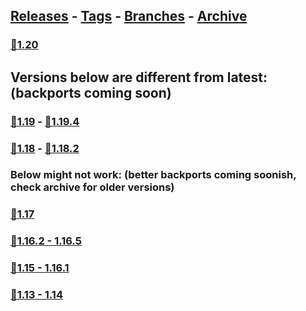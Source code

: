 ## [Releases](https://github.com/InfamousMusicify/Mark-Recall/releases/) - [Tags](https://github.com/InfamousMusicify/Mark-Recall/tags/) - [Branches](https://github.com/InfamousMusicify/Mark-Recall/branches) - [Archive](https://github.com/InfamousMusicify/Mark-Recall/releases/tag/Archive)     


### [🔗1.20](https://github.com/InfamousMusicify/Mark-Recall/releases/download/1.20/MarkRec_V3.7.1-1.20.zip)   


## Versions below are different from latest: (backports coming soon)
### [🔗1.19](https://github.com/InfamousMusicify/Mark-Recall/releases/download/1.19/MarkRec_V3.6.1-1.19.zip) - [🔗1.19.4](https://github.com/InfamousMusicify/Mark-Recall/releases/download/1.19.4/MarkRec_V3.6.1-1.19.4.zip)   

### [🔗1.18](https://github.com/InfamousMusicify/Mark-Recall/releases/download/1.18/MarkRec_V3.6.1-1.18.zip) - [🔗1.18.2](https://github.com/InfamousMusicify/Mark-Recall/releases/download/1.18.2/MarkRec_V3.6.1-1.18.2.zip)    



### Below might not work: (better backports coming soonish, check archive for older versions)
### [🔗1.17](https://github.com/InfamousMusicify/Mark-Recall/releases/download/1.17/MarkRec_V3.6.1-1.17.zip)   

### [🔗1.16.2 - 1.16.5](https://github.com/InfamousMusicify/Mark-Recall/releases/download/1.16.2/MarkRec_V3.6.1-1.16.zip)   

### [🔗1.15 - 1.16.1](https://github.com/InfamousMusicify/Mark-Recall/releases/download/1.15-1.16.1/MarkRec_V3.6.1-1.15-16.zip)   

### [🔗1.13 - 1.14](https://github.com/InfamousMusicify/Mark-Recall/releases/download/1.13-1.14/MarkRec_V3.6.1-1.13-14.zip)   

